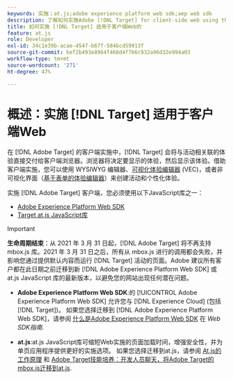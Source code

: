 ```yaml
---
keywords: 实施；at.js;adobe experience platform web sdk;aep web sdk
description: 了解如何实施Adobe [!DNL Target] for client-side web using the Adobe Experience Platform Web SDK  (AEP Web SDK) or the [!DNL Target] at.js JavaScript库。
title: 如何实施 [!DNL Target] 适用于客户端Web的
feature: at.js
role: Developer
exl-id: 34c1e39b-acae-4547-b67f-584bcd59913f
source-git-commit: bef2b493e8964f468d4f766c932a96d32e994a03
workflow-type: tm+mt
source-wordcount: '271'
ht-degree: 47%

---
```


# 概述：实施 [!DNL Target] 适用于客户端Web

在 [!DNL Adobe Target] 的客户端实施中，[!DNL Target] 会将与活动相关联的体验直接交付给客户端浏览器。浏览器将决定要显示的体验，然后显示该体验。借助客户端实施，您可以使用 WYSIWYG 编辑器、[可视化体验编辑器](/help/c-experiences/c-visual-experience-composer/visual-experience-composer.md) (VEC)，或者非可视化界面（[基于表单的体验编辑器](/help/c-experiences/form-experience-composer.md)）来创建活动和个性化体验。

实施 [!DNL Adobe Target] 客户端，您必须使用以下JavaScript库之一：

* [Adobe Experience Platform Web SDK](/help/c-implementing-target/c-implementing-target-for-client-side-web/aep-web-sdk.md)
* [Target at.js JavaScript库](/help/c-implementing-target/c-implementing-target-for-client-side-web/c-how-atjs-works/how-atjs-works.md)

>[!IMPORTANT]
>
>**生命周期结束**：从 2021 年 3 月 31 日起，[!DNL Adobe Target] 将不再支持 mbox.js 库。2021 年 3 月 31 日之后，所有从 mbox.js 进行的调用都会失败，并影响您通过提供默认内容而运行 [!DNL Target] 活动的页面。Adobe 建议所有客户都在此日期之前迁移到新 [!DNL Adobe Experience Platform Web SDK] 或 at.js JavaScript 库的最新版本，以避免您的网站出现任何潜在问题。
>
>* **Adobe Experience Platform Web SDK**:的 [!UICONTROL Adobe Experience Platform Web SDK] 允许您与 [!DNL Experience Cloud] (包括 [!DNL Target])。 如果您选择迁移到 [!DNL Adobe Experience Platform Web SDK]，请参阅 [什么是Adobe Experience Platform Web SDK](/help/c-implementing-target/c-implementing-target-for-client-side-web/aep-web-sdk.md) 在 *Web SDK指南*.
>
>* **at.js**:at.js JavaScript库可缩短Web实施的页面加载时间，增强安全性，并为单页应用程序提供更好的实施选项。 如果您选择迁移到at.js，请参阅 [At.js的工作原理](/help/c-implementing-target/c-implementing-target-for-client-side-web/c-how-atjs-works/how-atjs-works.md) 和 [Adobe Target技能培养：开发人员聊天，将Adobe Target的mbox.js迁移到at.js](https://seminars.adobeconnect.com/ptdo6mfo6qn6/?proto=true).


